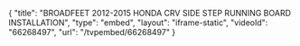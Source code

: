 {
    "title": "BROADFEET 2012-2015 HONDA CRV SIDE STEP RUNNING BOARD INSTALLATION",
    "type": "embed",
    "layout": "iframe-static",
    "videoId": "66268497",
    "url": "\/tvpembed\/66268497"
}